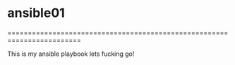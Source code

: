 # ansible01

========================================================================



This is my ansible playbook lets fucking go!
